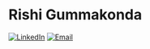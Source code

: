 # Rishi Gummakonda


[![LinkedIn](https://img.shields.io/badge/LinkedIn-Rishi%20Gummakonda-blue)](https://linkedin.com/in/rishigummakonda)
[![Email](https://img.shields.io/badge/Email-rishidoeswork%40gmail.com-orange)](mailto:rishidoeswork@gmail.com)
